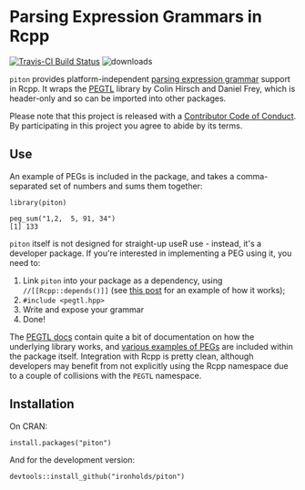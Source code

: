# Parsing Expression Grammars in Rcpp
[![Travis-CI Build Status](https://travis-ci.org/Ironholds/piton.svg?branch=master)](https://travis-ci.org/Ironholds/piton) ![downloads](http://cranlogs.r-pkg.org/badges/grand-total/piton)

`piton` provides platform-independent [parsing expression grammar](https://en.wikipedia.org/wiki/Parsing_expression_grammar) support in Rcpp. It wraps the [PEGTL](https://github.com/taocpp/PEGTL) library by Colin Hirsch and Daniel Frey, which is header-only and so can be imported into other packages.

Please note that this project is released with a [Contributor Code of Conduct](https://github.com/Ironholds/piton/blob/master/CONDUCT.md). By participating in this project you agree to abide by its terms.

## Use

An example of PEGs is included in the package, and takes a comma-separated set of
numbers and sums them together:

```
library(piton)

peg_sum("1,2,  5, 91, 34")
[1] 133
```

`piton` itself is not designed for straight-up useR use - instead, it's a developer package. If you're interested in implementing a PEG using it, you need to:

1. Link `piton` into your package as a dependency, using `//[[Rcpp::depends()]]` (see [this post](http://gallery.rcpp.org/articles/a-first-boost-example/) for an example of how it works);
2. `#include <pegtl.hpp>`
3. Write and expose your grammar
4. Done!

The [PEGTL docs](https://github.com/taocpp/PEGTL/blob/master/doc/README.md) contain quite a bit of documentation on how the underlying library works, and [various examples of PEGs](https://github.com/taocpp/PEGTL/blob/master/doc/Contrib-and-Examples.md) are included within the package itself. Integration with Rcpp is pretty clean, although developers may benefit from not explicitly using the Rcpp namespace due to a couple of collisions with the `PEGTL` namespace.

## Installation

On CRAN:

```
install.packages("piton")
```

And for the development version:

```
devtools::install_github("ironholds/piton")
```
